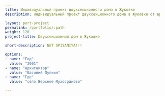 ```yaml
---
title: Индивидуальный проект двухсекционного дома в Жуковке
description: Индивидуальный проект двухсекционного дома в Жуковке от архитектурного бюро А510. Индивидуальное проектирование на заказ.

layout: port-project
permalink: /portfolio/:path
weight: 120
project-title: Двухсекционный дом в Жуковке

short-description: NET OPISANIYA!!!

options:
- name: "Год"
  value: "2001"
- name: "Архитектор"
  value: "Василий Пупкин"
- name: "Где"
  value: "село Верхнее Мухосраново"

---
```

